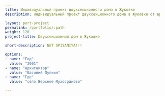 ```yaml
---
title: Индивидуальный проект двухсекционного дома в Жуковке
description: Индивидуальный проект двухсекционного дома в Жуковке от архитектурного бюро А510. Индивидуальное проектирование на заказ.

layout: port-project
permalink: /portfolio/:path
weight: 120
project-title: Двухсекционный дом в Жуковке

short-description: NET OPISANIYA!!!

options:
- name: "Год"
  value: "2001"
- name: "Архитектор"
  value: "Василий Пупкин"
- name: "Где"
  value: "село Верхнее Мухосраново"

---
```

